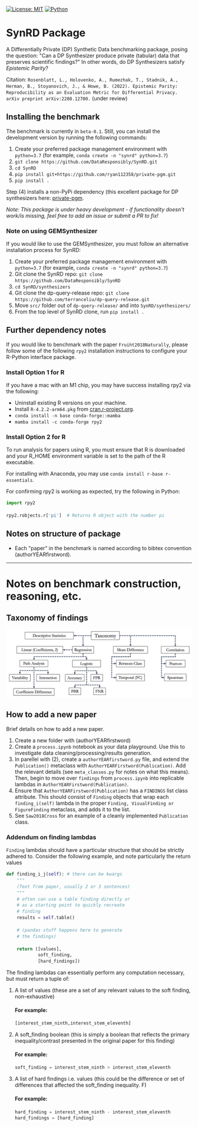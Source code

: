 [![License: MIT](https://img.shields.io/badge/License-MIT-yellow.svg)](https://opensource.org/licenses/MIT) [![Python](https://img.shields.io/badge/python-3.7-blue)](https://www.python.org/)

# SynRD Package
A Differentially Private (DP) Synthetic Data benchmarking package, posing the question: "Can a DP Synthesizer produce private (tabular) data that preserves scientific findings?" In other words, do DP Synthesizers satisfy *Epistemic Parity*?

Citation: `Rosenblatt, L., Holovenko, A., Rumezhak, T., Stadnik, A., Herman, B., Stoyanovich, J., & Howe, B. (2022). Epistemic Parity: Reproducibility as an Evaluation Metric for Differential Privacy. arXiv preprint arXiv:2208.12700.` (under review)

## Installing the benchmark
The benchmark is currently in `beta-0.1`. Still, you can install the development version by running the following commands:

1. Create your preferred package management environment with `python=3.7` (for example, `conda create -n "synrd" python=3.7`)
2. `git clone https://github.com/DataResponsibly/SynRD.git`
3. `cd SynRD`
4. `pip install git+https://github.com/ryan112358/private-pgm.git` 
5. `pip install .`

Step (4) installs a non-PyPi dependency (this excellent package for DP synthesizers here: [private-pgm].

*Note: This package is under heavy development - if functionality doesn't work/is missing, feel free to add an issue or submit a PR to fix!*

### Note on using GEMSynthesizer
If you would like to use the GEMSynthesizer, you must follow an alternative installation process for SynRD:

1. Create your preferred package management environment with `python=3.7` (for example, `conda create -n "synrd" python=3.7`)
2. Git clone the SynRD repo: `git clone https://github.com/DataResponsibly/SynRD`
3. `cd SynRD/synthesizers`
4. Git clone the dp-query-release repo: `git clone https://github.com/terranceliu/dp-query-release.git`
5. Move `src/` folder out of `dp-query-release/` and into `SynRD/synthesizers/`
6. From the top level of SynRD clone, run `pip install .`

## Further dependency notes
If you would like to benchmark with the paper `Fruiht2018Naturally`, please follow some of the following `rpy2` installation instructions to configure your R-Python interface package.

### Install Option 1 for R

If you have a mac with an M1 chip, you may have success installing rpy2 via the following:

- Uninstall existing R versions on your machine.
- Install `R-4.2.2-arm64.pkg` from [cran.r-project.org].
- `conda install -n base conda-forge::mamba`
- `mamba install -c conda-forge rpy2`

###  Install Option 2 for R

To run analysis for papers using R, you must ensure that R is downloaded and your R_HOME environment variable is set to the path of the R executable.

For installing with Anaconda, you may use `conda install r-base r-essentials`.

For confirming rpy2 is working as expected, try the following in Python:
```python
import rpy2

rpy2.robjects.r['pi']  # Returns R object with the number pi
```

## Notes on structure of package

- Each "paper" in the benchmark is named according to bibtex convention (authorYEARfirstword).

_________________

# Notes on benchmark construction, reasoning, etc.

## Taxonomy of findings
![Taxonomy of findings](img/taxonomy_synrd.png "Taxonomy of findings")


## How to add a new paper
Brief details on how to add a new paper.

1. Create a new folder with (authorYEARfirstword)
2. Create a `process.ipynb` notebook as your data playground. Use this to investigate data cleaning/processing/results generation.
3. In parellel with (2), create a `authorYEARfirstword.py` file, and extend the `Publication()` metaclass with `AuthorYEARFirstword(Publication)`. Add the relevant details (see `meta_classes.py` for notes on what this means). Then, begin to move over `findings` from `process.ipynb` into replicable lambdas in `AuthorYEARFirstword(Publication)`.
4. Ensure that `AuthorYEARFirstword(Publication)` has a `FINDINGS` list class attribute. This should consist of `Finding` objects that wrap each `finding_i(self)` lambda in the proper `Finding, VisualFinding or FigureFinding` metaclass, and adds it to the list. 
5. See `Saw2018Cross` for an example of a cleanly implemented `Publication` class.

### Addendum on finding lambdas
`Finding` lambdas should have a particular structure that should be strictly adhered to. Consider the following example, and note particularly the return values
```Python
def finding_i_j(self): # there can be kwargs
    """
    (Text from paper, usually 2 or 3 sentences)
    """
    # often can use a table finding directly or 
    # as a starting point to quickly recreate 
    # finding
    results = self.table() 

    # (pandas stuff happens here to generate 
    # the findings)

    return ([values], 
            soft_finding, 
            [hard_findings])
```
The finding lambdas can essentially perform any computation necessary, but must return a tuple of:

1. A list of values (these are a set of any relevant values to the soft finding, non-exhaustive)

    #### For example:

    ```Python
    [interest_stem_ninth,interest_stem_eleventh]
    ```

2. A soft_finding boolean (this is simply a boolean that reflects the primary inequality/contrast presented in the original paper for this finding)

    #### For example:

    ```Python
    soft_finding = interest_stem_ninth > interest_stem_eleventh
    ```

3. A list of hard findings i.e. values (this could be the difference or set of differences that affected the soft_finding inequality. F)

    #### For example:

    ```Python
    hard_finding = interest_stem_ninth - interest_stem_eleventh
    hard_findings = [hard_finding] 
    ```


[lunr.js]: https://lunrjs.com/
[private-pgm]: https://github.com/ryan112358/private-pgm
[cran.r-project.org]: https://cran.r-project.org/bin/macosx/